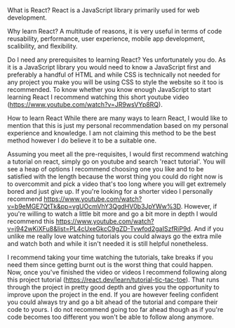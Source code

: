 What is React?
  React is a JavaScript library primarily used for web development.

Why learn React?
  A multitude of reasons, it is very useful in terms of code reusability, performance, user experience, mobile app development, scalibility, and flexibility.

Do I need any prerequisites to learning React?
  Yes unfortunately you do. As it is a JavaScript library you would need to know a JavaScript first and preferably a handful of HTML and while CSS is technically not needed for 
any project you make you will be using CSS to style the website so it too is recommended. To know whether you know enough JavaScript to start learning React I recommend watching
this short youtube video (https://www.youtube.com/watch?v=JR9wsVYp8RQ).

How to learn React
  While there are many ways to learn React, I would like to mention that this is just my personal recommendation based on my personal experience and knowledge. I am not claiming
this method to be the best method however I do believe it to be a suitable one.

  Assuming you meet all the pre-requisites, I would first recommend watching a tutorial on react, simply go on youtube and search 'react tutorial'. You will see a heap of options
I recommend choosing one you like and to be satisfied with the length because the worst thing you could do right now is to overcommit and pick a video that's too long where you
will get extremely bored and just give up. If you're looking for a shorter video I personally recommend https://www.youtube.com/watch?v=b9eMGE7QtTk&pp=ygUOcmVhY3QgdHV0b3JpYWw%3D.
However, if you're willing to watch a little bit more and go a bit more in depth I would recommend this https://www.youtube.com/watch?v=j942wKiXFu8&list=PL4cUxeGkcC9gZD-Tvwfod2gaISzfRiP9d.
And if you unlike me really love watching tutorials you could always go the extra mile and watch both and while it isn't needed it is still helpful nonetheless.

I recommend taking your time watching the tutorials, take breaks if you need them since getting burnt out is the worst thing that could happen. Now, once you've finished the video
or videos I recommend following along this project tutorial (https://react.dev/learn/tutorial-tic-tac-toe). That runs through the project in pretty good depth and gives you the
opportunity to improve upon the project in the end. If you are however feeling confident you could always try and go a bit ahead of the tutorial and compare their code to yours.
I do not recommend going too far ahead though as if you're code becomes too different you won't be able to follow along anymore.

